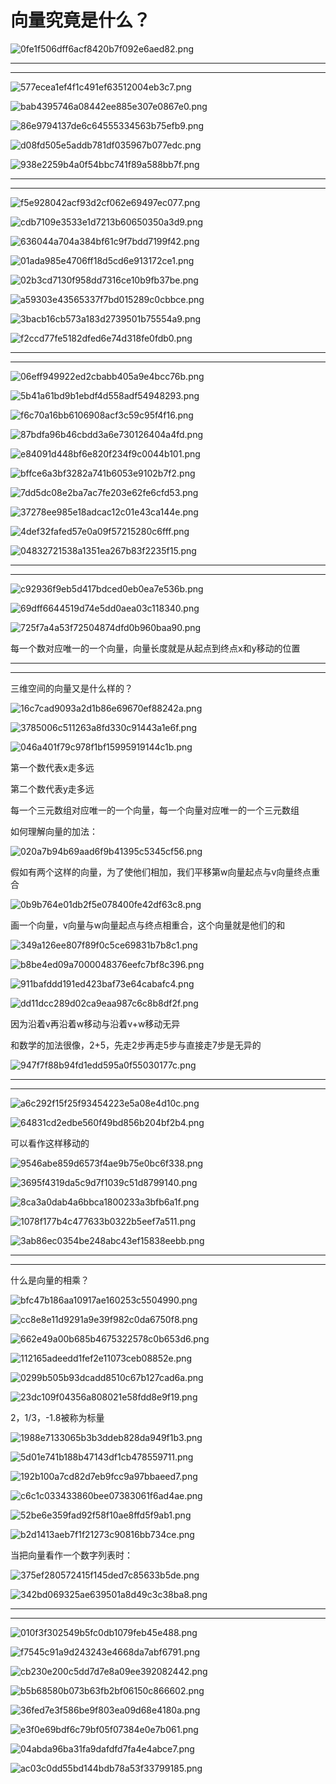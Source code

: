 # 向量究竟是什么？

![0fe1f506dff6acf8420b7f092e6aed82.png](image/0fe1f506dff6acf8420b7f092e6aed82.png)

---

---

![577ecea1ef4f1c491ef63512004eb3c7.png](image/577ecea1ef4f1c491ef63512004eb3c7.png)

![bab4395746a08442ee885e307e0867e0.png](image/bab4395746a08442ee885e307e0867e0.png)

![86e9794137de6c64555334563b75efb9.png](image/86e9794137de6c64555334563b75efb9.png)

![d08fd505e5addb781df035967b077edc.png](image/d08fd505e5addb781df035967b077edc.png)

![938e2259b4a0f54bbc741f89a588bb7f.png](image/938e2259b4a0f54bbc741f89a588bb7f.png)

---

---

![f5e928042acf93d2cf062e69497ec077.png](image/f5e928042acf93d2cf062e69497ec077.png)

![cdb7109e3533e1d7213b60650350a3d9.png](image/cdb7109e3533e1d7213b60650350a3d9.png)

![636044a704a384bf61c9f7bdd7199f42.png](image/636044a704a384bf61c9f7bdd7199f42.png)

![01ada985e4706ff18d5cd6e913172ce1.png](image/01ada985e4706ff18d5cd6e913172ce1.png)

![02b3cd7130f958dd7316ce10b9fb37be.png](image/02b3cd7130f958dd7316ce10b9fb37be.png)

![a59303e43565337f7bd015289c0cbbce.png](image/a59303e43565337f7bd015289c0cbbce.png)

![3bacb16cb573a183d2739501b75554a9.png](image/3bacb16cb573a183d2739501b75554a9.png)

![f2ccd77fe5182dfed6e74d318fe0fdb0.png](image/f2ccd77fe5182dfed6e74d318fe0fdb0.png)

---

---

![06eff949922ed2cbabb405a9e4bcc76b.png](image/06eff949922ed2cbabb405a9e4bcc76b.png)

![5b41a61bd9b1ebdf4d558adf54948293.png](image/5b41a61bd9b1ebdf4d558adf54948293.png)

![f6c70a16bb6106908acf3c59c95f4f16.png](image/f6c70a16bb6106908acf3c59c95f4f16.png)

![87bdfa96b46cbdd3a6e730126404a4fd.png](image/87bdfa96b46cbdd3a6e730126404a4fd.png)

![e84091d448bf6e820f234f9c0044b101.png](image/e84091d448bf6e820f234f9c0044b101.png)

![bffce6a3bf3282a741b6053e9102b7f2.png](image/bffce6a3bf3282a741b6053e9102b7f2.png)

![7dd5dc08e2ba7ac7fe203e62fe6cfd53.png](image/7dd5dc08e2ba7ac7fe203e62fe6cfd53.png)

![37278ee985e18adcac12c01e43ca144e.png](image/37278ee985e18adcac12c01e43ca144e.png)

![4def32fafed57e0a09f57215280c6fff.png](image/4def32fafed57e0a09f57215280c6fff.png)

![04832721538a1351ea267b83f2235f15.png](image/04832721538a1351ea267b83f2235f15.png)

---

---

![c92936f9eb5d417bdced0eb0ea7e536b.png](image/c92936f9eb5d417bdced0eb0ea7e536b.png)

![69dff6644519d74e5dd0aea03c118340.png](image/69dff6644519d74e5dd0aea03c118340.png)

![725f7a4a53f72504874dfd0b960baa90.png](image/725f7a4a53f72504874dfd0b960baa90.png)

每一个数对应唯一的一个向量，向量长度就是从起点到终点x和y移动的位置

---

---

三维空间的向量又是什么样的？

![16c7cad9093a2d1b86e69670ef88242a.png](image/16c7cad9093a2d1b86e69670ef88242a.png)

![3785006c511263a8fd330c91443a1e6f.png](image/3785006c511263a8fd330c91443a1e6f.png)

![046a401f79c978f1bf15995919144c1b.png](image/046a401f79c978f1bf15995919144c1b.png)

第一个数代表x走多远

第二个数代表y走多远

每一个三元数组对应唯一的一个向量，每一个向量对应唯一的一个三元数组

如何理解向量的加法：

![020a7b94b69aad6f9b41395c5345cf56.png](image/020a7b94b69aad6f9b41395c5345cf56.png)

假如有两个这样的向量，为了使他们相加，我们平移第w向量起点与v向量终点重合

![0b9b764e01db2f5e078400fe42df63c8.png](image/0b9b764e01db2f5e078400fe42df63c8.png)

画一个向量，v向量与w向量起点与终点相重合，这个向量就是他们的和

![349a126ee807f89f0c5ce69831b7b8c1.png](image/349a126ee807f89f0c5ce69831b7b8c1.png)

![b8be4ed09a7000048376eefc7bf8c396.png](image/b8be4ed09a7000048376eefc7bf8c396.png)

![911bafddd191ed423baf73e64cabafc4.png](image/911bafddd191ed423baf73e64cabafc4.png)

![dd11dcc289d02ca9eaa987c6c8b8df2f.png](image/dd11dcc289d02ca9eaa987c6c8b8df2f.png)

因为沿着v再沿着w移动与沿着v+w移动无异

和数学的加法很像，2+5，先走2步再走5步与直接走7步是无异的

![947f7f88b94fd1edd595a0f55030177c.png](image/947f7f88b94fd1edd595a0f55030177c.png)

---

---

![a6c292f15f25f93454223e5a08e4d10c.png](image/a6c292f15f25f93454223e5a08e4d10c.png)

![64831cd2edbe560f49bd856b204bf2b4.png](image/64831cd2edbe560f49bd856b204bf2b4.png)

可以看作这样移动的

![9546abe859d6573f4ae9b75e0bc6f338.png](image/9546abe859d6573f4ae9b75e0bc6f338.png)

![3695f4319da5c9d7f1039c51d8799140.png](image/3695f4319da5c9d7f1039c51d8799140.png)

![8ca3a0dab4a6bbca1800233a3bfb6a1f.png](image/8ca3a0dab4a6bbca1800233a3bfb6a1f.png)

![1078f177b4c477633b0322b5eef7a511.png](image/1078f177b4c477633b0322b5eef7a511.png)

![3ab86ec0354be248abc43ef15838eebb.png](image/3ab86ec0354be248abc43ef15838eebb.png)

---

---

什么是向量的相乘？

![bfc47b186aa10917ae160253c5504990.png](image/bfc47b186aa10917ae160253c5504990.png)

![cc8e8e11d9291a9e39f982c0da6750f8.png](image/cc8e8e11d9291a9e39f982c0da6750f8.png)

![662e49a00b685b4675322578c0b653d6.png](image/662e49a00b685b4675322578c0b653d6.png)

![112165adeedd1fef2e11073ceb08852e.png](image/112165adeedd1fef2e11073ceb08852e.png)

![0299b505b93dcadd8510c67b127cad6a.png](image/0299b505b93dcadd8510c67b127cad6a.png)

![23dc109f04356a808021e58fdd8e9f19.png](image/23dc109f04356a808021e58fdd8e9f19.png)

2，1/3，-1.8被称为标量

![1988e7133065b3b3ddeb828da949f1b3.png](image/1988e7133065b3b3ddeb828da949f1b3.png)

![5d01e741b188b47143df1cb478559711.png](image/5d01e741b188b47143df1cb478559711.png)

![192b100a7cd82d7eb9fcc9a97bbaeed7.png](image/192b100a7cd82d7eb9fcc9a97bbaeed7.png)

![c6c1c033433860bee07383061f6ad4ae.png](image/c6c1c033433860bee07383061f6ad4ae.png)

![52be6e359fad92f58f10ae8ffd5f9ab1.png](image/52be6e359fad92f58f10ae8ffd5f9ab1.png)

![b2d1413aeb7f1f21273c90816bb734ce.png](image/b2d1413aeb7f1f21273c90816bb734ce.png)

当把向量看作一个数字列表时：

![375ef280572415f145ded7c85633b5de.png](image/375ef280572415f145ded7c85633b5de.png)

![342bd069325ae639501a8d49c3c38ba8.png](image/342bd069325ae639501a8d49c3c38ba8.png)

---

---

![010f3f302549b5fc0db1079feb45e488.png](image/010f3f302549b5fc0db1079feb45e488.png)

![f7545c91a9d243243e4668da7abf6791.png](image/f7545c91a9d243243e4668da7abf6791.png)

![cb230e200c5dd7d7e8a09ee392082442.png](image/cb230e200c5dd7d7e8a09ee392082442.png)

![b5b68580b073b63fb2bf06150c866602.png](image/b5b68580b073b63fb2bf06150c866602.png)

![36fed7e3f586be9f803ea09d68e4180a.png](image/36fed7e3f586be9f803ea09d68e4180a.png)

![e3f0e69bdf6c79bf05f07384e0e7b061.png](image/e3f0e69bdf6c79bf05f07384e0e7b061.png)

![04abda96ba31fa9dafdfd7fa4e4abce7.png](image/04abda96ba31fa9dafdfd7fa4e4abce7.png)

![ac03c0dd55bd144bdb78a53f33799185.png](image/ac03c0dd55bd144bdb78a53f33799185.png)
